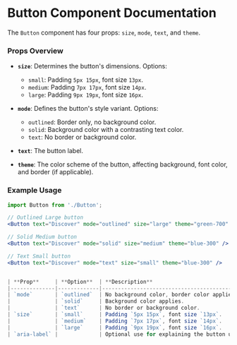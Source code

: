 # Button Component Documentation

The `Button` component has four props: `size`, `mode`, `text`, and `theme`.

### Props Overview

- **`size`**: Determines the button's dimensions. Options:
  - `small`: Padding `5px 15px`, font size `13px`.
  - `medium`: Padding `7px 17px`, font size `14px`.
  - `large`: Padding `9px 19px`, font size `16px`.

- **`mode`**: Defines the button's style variant. Options:
  - `outlined`: Border only, no background color.
  - `solid`: Background color with a contrasting text color.
  - `text`: No border or background color.

- **`text`**: The button label.

- **`theme`**: The color scheme of the button, affecting background, font color, and border (if applicable).

### Example Usage

```jsx
import Button from './Button';

// Outlined Large button
<Button text="Discover" mode="outlined" size="large" theme="green-700" />

// Solid Medium button
<Button text="Discover" mode="solid" size="medium" theme="blue-300" />

// Text Small button
<Button text="Discover" mode="text" size="small" theme="blue-300" />


| **Prop**     | **Option**  | **Description**                                    |
|--------------|-------------|----------------------------------------------------|
| `mode`       | `outlined`  | No background color, border color applies.         |
|              | `solid`     | Background color applies.                          |
|              | `text`      | No border or background color.                     |
| `size`       | `small`     | Padding `5px 15px`, font size `13px`.              |
|              | `medium`    | Padding `7px 17px`, font size `14px`.              |
|              | `large`     | Padding `9px 19px`, font size `16px`.              |
| `aria-label` |             | Optional use for explaining the button use case.   |
